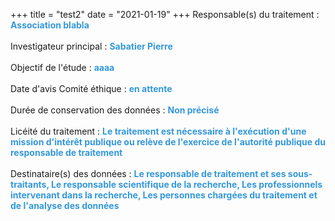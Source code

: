 +++
title = "test2"
date = "2021-01-19"
+++
Responsable(s) du traitement : <span style="color:#3498DB;font-weight:bold">Association blabla</span><br><br>
Investigateur principal : <span style="color:#3498DB;font-weight:bold">Sabatier Pierre</span><br><br>
Objectif de l'étude : <span style="color:#3498DB;font-weight:bold">aaaa</span><br><br>
Date d'avis Comité éthique : <span style="color:#3498DB;font-weight:bold">en attente</span><br><br>
Durée de conservation des données : <span style="color:#3498DB;font-weight:bold">Non précisé</span><br><br>
Licéité du traitement : <span style="color:#3498DB;font-weight:bold">Le traitement est nécessaire à l'exécution d'une mission d'intérêt publique ou relève de l'exercice de l'autorité publique du responsable de traitement</span><br><br>
Destinataire(s) des données : <span style="color:#3498DB;font-weight:bold">Le responsable de traitement et ses sous-traitants, Le responsable scientifique de la recherche, Les professionnels intervenant dans la recherche, Les personnes chargées du traitement et de l'analyse des données</span><br><br>
